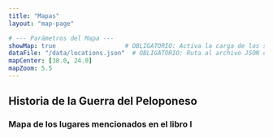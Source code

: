 ```yaml
---
title: "Mapas"
layout: "map-page"

# --- Parámetros del Mapa ---
showMap: true                   # OBLIGATORIO: Activa la carga de los scripts y estilos del mapa.
dataFile: "/data/locations.json"  # OBLIGATORIO: Ruta al archivo JSON con los datos del mapa.
mapCenter: [38.0, 24.0]
mapZoom: 5.5
---
```


## Historia de la Guerra del Peloponeso

### Mapa de los lugares mencionados en el libro I
